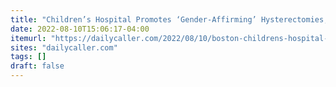 ```yaml
---
title: "Children’s Hospital Promotes ‘Gender-Affirming’ Hysterectomies, Sex Change Surgeries"
date: 2022-08-10T15:06:17-04:00
itemurl: "https://dailycaller.com/2022/08/10/boston-childrens-hospital-gender-affirming-hysterectomies-sex-change-surgeries-transgender/"
sites: "dailycaller.com"
tags: []
draft: false
---
```



